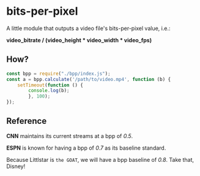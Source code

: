 # bits-per-pixel

A little module that outputs a video file's bits-per-pixel value, i.e.:

**video_bitrate / (video_height * video_width * video_fps)**

## How?

```javascript
const bpp = require("./bpp/index.js");
const a = bpp.calculate('/path/to/video.mp4', function (b) {
    setTimeout(function () {
        console.log(b);
        }, 100);
});
```

## Reference

**CNN** maintains its current streams at a bpp of *0.5*.

**ESPN** is known for having a bpp of *0.7* as its baseline standard.

Because Littlstar is `the GOAT`, we will have a bpp baseline of *0.8*. Take that, Disney!
